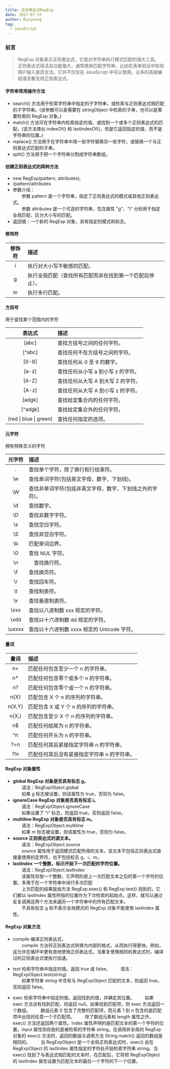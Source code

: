 ```yaml
---
title: 正则表达式RegExp
date: 2017-07-15
author: Ruiyoung
tag:
  - javaScript
---
```


### 前言

> RegExp 对象表示正则表达式，它是对字符串执行模式匹配的强大工具。  
> 正则表达式简洁且功能强大，通常用来匹配字符串，比如在表单验证中检验用户输入是否合法。它并不仅仅在 JavaScript 中可以使用，众多的高级编程语言都支持正则表达式。

#### 字符串常用操作方法

- search() 方法用于检索字符串中指定的子字符串，或检索与正则表达式相匹配的子字符串。(该参数可以是需要在 stringObject 中检索的子串，也可以是需要检索的 RegExp 对象。)
- match() 方法可在字符串内检索指定的值，或找到一个或多个正则表达式的匹配。(该方法类似 indexOf() 和 lastIndexOf()，但是它返回指定的值，而不是字符串的位置。)
- replace() 方法用于在字符串中用一些字符替换另一些字符，或替换一个与正则表达式匹配的子串。
- split() 方法用于把一个字符串分割成字符串数组。

#### 创建正则表达式的两种方法

- new RegExp(pattern, attributes);
- /pattern/attributes
- 参数介绍：  
  &emsp;&emsp;参数 pattern 是一个字符串，指定了正则表达式的模式或其他正则表达式。  
  &emsp;&emsp;参数 attributes 是一个可选的字符串，包含属性 "g"、"i" 分别用于指定全局匹配、区分大小写的匹配。
- 返回值：一个新的 RegExp 对象，具有指定的模式和标志。

#### 修饰符

| 修饰符 | 描述                                                     |
| :----: | :------------------------------------------------------- |
|   i    | 执行对大小写不敏感的匹配。                               |
|   g    | 执行全局匹配（查找所有匹配而非在找到第一个匹配后停止）。 |
|   m    | 执行多行匹配。                                           |

#### 方括号

用于查找某个范围内的字符

|         表达式         | 描述                               |
| :--------------------: | :--------------------------------- |
|         [abc]          | 查找方括号之间的任何字符。         |
|         [^abc]         | 查找任何不在方括号之间的字符。     |
|         [0-9]          | 查找任何从 0 至 9 的数字。         |
|         [a-z]          | 查找任何从小写 a 到小写 z 的字符。 |
|         [A-Z]          | 查找任何从大写 A 到大写 Z 的字符。 |
|         [A-z]          | 查找任何从大写 A 到小写 z 的字符。 |
|         [adgk]         | 查找给定集合内的任何字符。         |
|        [^adgk]         | 查找给定集合外的任何字符。         |
| (red \| blue \| green) | 查找任何指定的选项。               |

#### 元字符

拥有特殊含义的字符

| 元字符 | 描述                                                     |
| :----: | :------------------------------------------------------- |
|   .    | 查找单个字符，除了换行和行结束符。                       |
|   \w   | 查找单词字符(包括英文字母，数字，下划线)。               |
|   \W   | 查找非单词字符(包括非英文字母，数字，下划线之外的字符)。 |
|   \d   | 查找数字。                                               |
|   \D   | 查找非数字字符。                                         |
|   \s   | 查找空白字符。                                           |
|   \S   | 查找非空白字符。                                         |
|   \b   | 匹配单词边界。                                           |
|   \0   | 查找 NUL 字符。                                          |
|   \n   | 　查找换行符。　                                         |
|   \f   | 查找换页符。                                             |
|   \r   | 查找回车符。                                             |
|   \t   | 查找制表符。                                             |
|   \v   | 查找垂直制表符。                                         |
|  \xxx  | 查找以八进制数 xxx 规定的字符。                          |
|  \xdd  | 查找以十六进制数 dd 规定的字符。                         |
| \uxxxx | 查找以十六进制数 xxxx 规定的 Unicode 字符。              |

#### 量词

|  量词  | 描述                                        |
| :----: | :------------------------------------------ |
|   n+   | 匹配任何包含至少一个 n 的字符串。           |
|  n\*   | 匹配任何包含零个或多个 n 的字符串。         |
|   n?   | 匹配任何包含零个或一个 n 的字符串。         |
|  n{X}  | 匹配包含 X 个 n 的序列的字符串。            |
| n{X,Y} | 匹配包含 X 或 Y 个 n 的序列的字符串。       |
| n{X,}  | 匹配包含至少 X 个 n 的序列的字符串。        |
|   n$   | 匹配任何结尾为 n 的字符串。                 |
|   ^n   | 匹配任何开头为 n 的字符串。                 |
|  ?=n   | 匹配任何其后紧接指定字符串 n 的字符串。     |
|  ?!n   | 匹配任何其后没有紧接指定字符串 n 的字符串。 |

#### RegExp 对象属性

- **global RegExp 对象是否具有标志 g。**  
  &emsp;&emsp;语法：RegExpObject.global  
  &emsp;&emsp;如果 g 标志被设置，则该属性为 true，否则为 false。
- **ignoreCase RegExp 对象是否具有标志 i。**  
  &emsp;&emsp;语法：RegExpObject.ignoreCase  
  &emsp;&emsp;如果设置了 "i" 标志，则返回 true，否则返回 false。
- **multiline RegExp 对象是否具有标志 m。**  
  &emsp;&emsp;语法：RegExpObject.multiline  
  &emsp;&emsp;如果 m 标志被设置，则该属性为 true，否则为 false。
- **source 正则表达式的源文本。**  
  &emsp;&emsp;语法：RegExpObject.source  
  &emsp;&emsp;source 属性用于返回模式匹配所用的文本。该文本不包括正则表达式直接量使用的定界符，也不包括标志 g、i、m。
- **lastIndex 一个整数，标示开始下一次匹配的字符位置。**  
  &emsp;&emsp;语法：RegExpObject.lastIndex  
  &emsp;&emsp;该属性存放一个整数，它声明的是上一次匹配文本之后的第一个字符的位置。多用于在一个字符串中进行多次匹配  
  &emsp;&emsp;上次匹配的结果是由方法 RegExp.exec() 和 RegExp.test() 找到的，它们都以 lastIndex 属性所指的位置作为下次检索的起始点。这样，就可以通过反复调用这两个方法来遍历一个字符串中的所有匹配文本。  
  &emsp;&emsp;不具有标志 g 和不表示全局模式的 RegExp 对象不能使用 lastIndex 属性。

#### RegExp 对象方法

- compile 编译正则表达式。  
  &emsp;&emsp;compile 方法将正则表达式转换为内部的格式，从而执行得更快。例如，这允许在循环中更有效地使用正则表达式。当重复使用相同的表达式时，编译过的正则表达式使执行加速。

- test 检索字符串中指定的值。返回 true 或 false。
  &emsp;&emsp;语法：RegExpObject.test(string)  
  &emsp;&emsp;如果字符串 string 中含有与 RegExpObject 匹配的文本，则返回 true，否则返回 false。

- exec 检索字符串中指定的值。返回找到的值，并确定其位置。
  &emsp;&emsp;如果 exec 方法没有找到匹配，将返回 null。如果找到匹配项，则 exec 方法返回一个数组。
  &emsp;&emsp;数组元素 0 包含了完整的匹配项，而元素 1 到 n 包含的是匹配项中出现的任意一个子匹配项。
  &emsp;&emsp;除了数组元素和 length 属性之外，exec() 方法还返回两个属性。index 属性声明的是匹配文本的第一个字符的位置。input 属性则存放的是被检索的字符串 string。在调用非全局的 RegExp 对象的 exec() 方法时，返回的数组与调用方法 String.match() 返回的数组是相同的。
  &emsp;&emsp;当 RegExpObject 是一个全局正则表达式时，exec() 会在 RegExpObject 的 lastIndex 属性指定的字符处开始检索字符串 string。当 exec() 找到了与表达式相匹配的文本时，在匹配后，它将把 RegExpObject 的 lastIndex 属性设置为匹配文本的最后一个字符的下一个位置。

